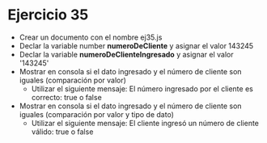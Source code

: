 # Ejercicio 35

* Crear un documento con el nombre ej35.js
* Declar la variable number **numeroDeCliente** y asignar el valor 143245
* Declar la variable **numeroDeClienteIngresado** y asignar el valor '143245'
* Mostrar en consola si el dato ingresado y el número de cliente son iguales (comparación por valor)
  * Utilizar el siguiente mensaje: El número ingresado por el cliente es correcto: true o false
* Mostrar en consola si el dato ingresado y el número de cliente son iguales (comparación por valor y tipo de dato)
  * Utilizar el siguiente mensaje: El cliente ingresó un número de cliente válido: true o false
  